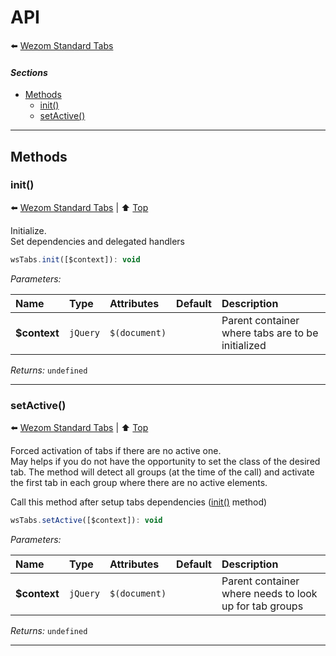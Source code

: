 # API

:arrow_left: [Wezom Standard Tabs](../README.md)

#### *Sections*

- [Methods](#helpers)
    - [init()](#init)
    - [setActive()](#setactive)

---

## Methods

### init()

:arrow_left: [Wezom Standard Tabs](./index.md) | :arrow_up: [Top](#readme)

Initialize.  
Set dependencies and delegated handlers

```js
wsTabs.init([$context]): void
```

_Parameters:_

| Name | Type | Attributes | Default | Description |
| :--- | :--- | :--------- | :------ | :---------- |
| **$context**  | `jQuery` |  `$(document)` |     | Parent container where tabs are to be initialized |

_Returns:_ `undefined`

---

### setActive()

:arrow_left: [Wezom Standard Tabs](./index.md) | :arrow_up: [Top](#readme)

Forced activation of tabs if there are no active one.  
May helps if you do not have the opportunity to set the class of the desired tab. The method will detect all groups (at the time of the call) and activate the first tab in each group where there are no active elements.

Call this method after setup tabs dependencies ([init()](#init) method)


```js
wsTabs.setActive([$context]): void
```

_Parameters:_

| Name | Type | Attributes | Default | Description |
| :--- | :--- | :--------- | :------ | :---------- |
| **$context**  | `jQuery` |  `$(document)` |     | Parent container where needs to look up for tab groups |

_Returns:_ `undefined`

---

